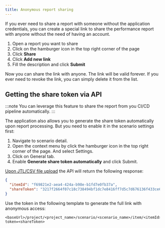 ```yaml
---
title: Anonymous report sharing
---
```

If you ever need to share a report with someone without the application credentials, you can create a special link to share the performance report with anyone without the need of having an account.

1. Open a report you want to share
2. Click on the hamburger icon in the top right corner of the page
3. Click **Share**
4. Click **Add new link**
5. Fill the description and click **Submit**

Now you can share the link with anyone. The link will be valid forever.
If you ever need to revoke the link, you can simply delete it from the list.


## Getting the share token via API

:::note
You can leverage this feature to share the report from you CI/CD pipeline automatically.
:::


The application also allows you to generate the share token automatically upon report processing.
But you need to enable it in the scenario settings first:
1. Navigate to scenario detail.
2. Open the context menu by click the hamburger icon in the top right corner of the page. And select Settings.
3. Click on General tab.
4. Enable **Generate share token automatically** and click Submit.

[Upon JTL/CSV file upload](/docs/guides/api-data-upload#rest-api) the API will return the following response:
```json
{
  "itemId": "f69821e2-aea4-424a-b98e-b1fd7e0fb37a",
  "shareToken": "3217f2664f07c18c738494bf1dc7e8416ff7d5c7d676136f433ce6125e757082a8e668edc942d873"
}
```

Use the token in the following template to generate the full link with anonymous access:
```
<baseUrl>/project/<project_name>/scenario/<scenario_name>/item/<itemId>?token=<shareToken>
```
